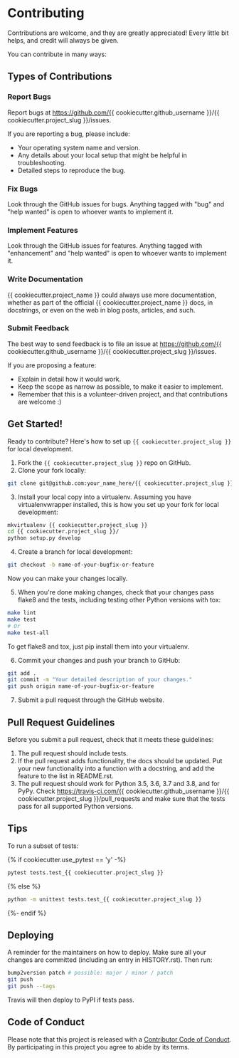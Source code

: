 # Contributing

Contributions are welcome, and they are greatly appreciated! Every little bit
helps, and credit will always be given.

You can contribute in many ways:

## Types of Contributions

### Report Bugs

Report bugs at https://github.com/{{ cookiecutter.github_username }}/{{ cookiecutter.project_slug }}/issues.

If you are reporting a bug, please include:

- Your operating system name and version.
- Any details about your local setup that might be helpful in troubleshooting.
- Detailed steps to reproduce the bug.

### Fix Bugs

Look through the GitHub issues for bugs. Anything tagged with "bug" and "help
wanted" is open to whoever wants to implement it.

### Implement Features

Look through the GitHub issues for features. Anything tagged with "enhancement"
and "help wanted" is open to whoever wants to implement it.

### Write Documentation

{{ cookiecutter.project_name }} could always use more documentation, whether as part of the
official {{ cookiecutter.project_name }} docs, in docstrings, or even on the web in blog posts,
articles, and such.

### Submit Feedback

The best way to send feedback is to file an issue at https://github.com/{{ cookiecutter.github_username }}/{{ cookiecutter.project_slug }}/issues.

If you are proposing a feature:

- Explain in detail how it would work.
- Keep the scope as narrow as possible, to make it easier to implement.
- Remember that this is a volunteer-driven project, and that contributions
  are welcome :)

## Get Started!

Ready to contribute? Here's how to set up `{{ cookiecutter.project_slug }}` for local development.

1. Fork the `{{ cookiecutter.project_slug }}` repo on GitHub.
2. Clone your fork locally:

```bash
git clone git@github.com:your_name_here/{{ cookiecutter.project_slug }}.git
```

3. Install your local copy into a virtualenv. Assuming you have virtualenvwrapper installed, this is how you set up your fork for local development:

```bash
mkvirtualenv {{ cookiecutter.project_slug }}
cd {{ cookiecutter.project_slug }}/
python setup.py develop
```

4. Create a branch for local development:

```bash
git checkout -b name-of-your-bugfix-or-feature
```

Now you can make your changes locally.

5. When you're done making changes, check that your changes pass flake8 and the
   tests, including testing other Python versions with tox:

```bash
make lint
make test
# Or
make test-all
```

To get flake8 and tox, just pip install them into your virtualenv.

6. Commit your changes and push your branch to GitHub:

```bash
git add .
git commit -m "Your detailed description of your changes."
git push origin name-of-your-bugfix-or-feature
```

7. Submit a pull request through the GitHub website.

## Pull Request Guidelines

Before you submit a pull request, check that it meets these guidelines:

1. The pull request should include tests.
2. If the pull request adds functionality, the docs should be updated. Put
   your new functionality into a function with a docstring, and add the
   feature to the list in README.rst.
3. The pull request should work for Python 3.5, 3.6, 3.7 and 3.8, and for PyPy. Check
   https://travis-ci.com/{{ cookiecutter.github_username }}/{{ cookiecutter.project_slug }}/pull_requests
   and make sure that the tests pass for all supported Python versions.

## Tips

To run a subset of tests:

{% if cookiecutter.use_pytest == 'y' -%}
```bash
pytest tests.test_{{ cookiecutter.project_slug }}
```
{% else %}
```bash
python -m unittest tests.test_{{ cookiecutter.project_slug }}
```
{%- endif %}

## Deploying

A reminder for the maintainers on how to deploy.
Make sure all your changes are committed (including an entry in HISTORY.rst).
Then run:

```bash
bump2version patch # possible: major / minor / patch
git push
git push --tags
```

Travis will then deploy to PyPI if tests pass.

## Code of Conduct

Please note that this project is released with a [Contributor Code of Conduct](CODE_OF_CONDUCT.md).
By participating in this project you agree to abide by its terms.
